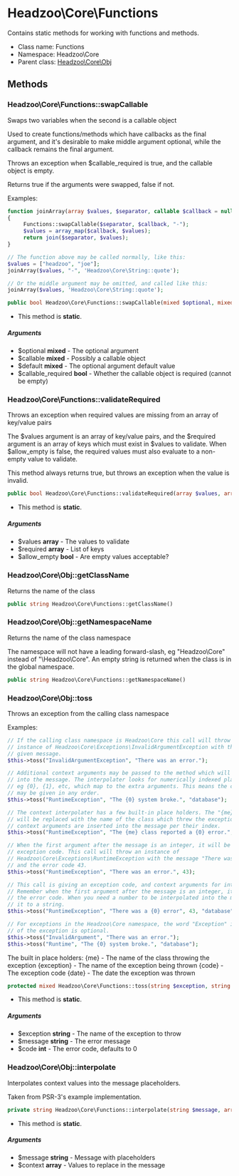 Headzoo\Core\Functions
===============

Contains static methods for working with functions and methods.




* Class name: Functions
* Namespace: Headzoo\Core
* Parent class: [Headzoo\Core\Obj](Headzoo-Core-Obj.md)







Methods
-------


### Headzoo\Core\Functions::swapCallable
Swaps two variables when the second is a callable object

Used to create functions/methods which have callbacks as the final argument, and
it's desirable to make middle argument optional, while the callback remains the
final argument.

Throws an exception when $callable_required is true, and the callable object is
empty.

Returns true if the arguments were swapped, false if not.

Examples:
```php
function joinArray(array $values, $separator, callable $callback = null)
{
     Functions::swapCallable($separator, $callback, "-");
     $values = array_map($callback, $values);
     return join($separator, $values);
}

// The function above may be called normally, like this:
$values = ["headzoo", "joe"];
joinArray($values, "-", 'Headzoo\Core\String::quote');

// Or the middle argument may be omitted, and called like this:
joinArray($values, 'Headzoo\Core\String::quote');
```
```php
public bool Headzoo\Core\Functions::swapCallable(mixed $optional, mixed $callable, mixed $default, bool $callable_required)
```

* This method is **static**.

##### Arguments

* $optional **mixed** - The optional argument
* $callable **mixed** - Possibly a callable object
* $default **mixed** - The optional argument default value
* $callable_required **bool** - Whether the callable object is required (cannot be empty)



### Headzoo\Core\Functions::validateRequired
Throws an exception when required values are missing from an array of key/value pairs

The $values argument is an array of key/value pairs, and the $required argument is an array
of keys which must exist in $values to validate. When $allow_empty is false, the required values
must also evaluate to a non-empty value to validate.

This method always returns true, but throws an exception when the value is invalid.
```php
public bool Headzoo\Core\Functions::validateRequired(array $values, array $required, bool $allow_empty)
```

* This method is **static**.

##### Arguments

* $values **array** - The values to validate
* $required **array** - List of keys
* $allow_empty **bool** - Are empty values acceptable?



### Headzoo\Core\Obj::getClassName
Returns the name of the class


```php
public string Headzoo\Core\Functions::getClassName()
```




### Headzoo\Core\Obj::getNamespaceName
Returns the name of the class namespace

The namespace will not have a leading forward-slash, eg "Headzoo\Core" instead
of "\Headzoo\Core". An empty string is returned when the class is in the
global namespace.
```php
public string Headzoo\Core\Functions::getNamespaceName()
```




### Headzoo\Core\Obj::toss
Throws an exception from the calling class namespace

Examples:
```php
// If the calling class namespace is Headzoo\Core this call will throw an
// instance of Headzoo\Core\Exceptions\InvalidArgumentException with the
// given message.
$this->toss("InvalidArgumentException", "There was an error.");

// Additional context arguments may be passed to the method which will be interpolated
// into the message. The interpolater looks for numerically indexed place holders,
// eg {0}, {1}, etc, which map to the extra arguments. This means the context arguments
// may be given in any order.
$this->toss("RuntimeException", "The {0} system broke.", "database");

// The context interpolater has a few built-in place holders. The "{me}" place holder
// will be replaced with the name of the class which threw the exception. Additional
// context arguments are inserted into the message per their index.
$this->toss("RuntimeException", "The {me} class reported a {0} error.", "serious");

// When the first argument after the message is an integer, it will be used as the
// exception code. This call will throw an instance of
// Headzoo\Core\Exceptions\RuntimeException with the message "There was an error",
// and the error code 43.
$this->toss("RuntimeException", "There was an error.", 43);

// This call is giving an exception code, and context arguments for interpolation.
// Remember when the first argument after the message is an integer, it's treated as
// the error code. When you need a number to be interpolated into the message, cast
// it to a string.
$this->toss("RuntimeException", "There was a {0} error", 43, "database");

// For exceptions in the Headzoo\Core namespace, the word "Exception" in the name
// of the exception is optional.
$this->toss("InvalidArgument", "There was an error.");
$this->toss("Runtime", "The {0} system broke.", "database");
```

The built in place holders:
 {me}        - The name of the class throwing the exception
 {exception} - The name of the exception being thrown
 {code}      - The exception code
 {date}      - The date the exception was thrown
```php
protected mixed Headzoo\Core\Functions::toss(string $exception, string $message, int $code)
```

* This method is **static**.

##### Arguments

* $exception **string** - The name of the exception to throw
* $message **string** - The error message
* $code **int** - The error code, defaults to 0



### Headzoo\Core\Obj::interpolate
Interpolates context values into the message placeholders.

Taken from PSR-3's example implementation.
```php
private string Headzoo\Core\Functions::interpolate(string $message, array $context)
```

* This method is **static**.

##### Arguments

* $message **string** - Message with placeholders
* $context **array** - Values to replace in the message


